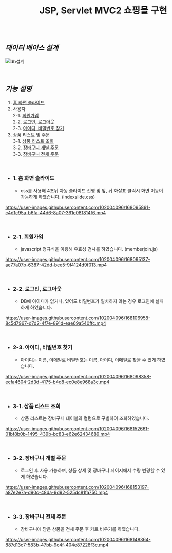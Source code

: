 <div align = right>

# JSP, Servlet MVC2 쇼핑몰 구현
</div>
<br></br>

## *데이터 베이스 설계*

![db설계](https://user-images.githubusercontent.com/102004096/168110788-e453bd47-2a0c-4efd-b6d4-48541f099429.PNG)

<br>

## *기능 설명*

1. [홈 화면 슬라이드](#1-홈-화면-슬라이드) <br>
2. 사용자 <br>
  2-1. [회원가입](#2-1-회원가입) <br>
  2-2. [로그인, 로그아웃](#2-2-로그인-로그아웃) <br>
  2-3. [아이디, 비밀번호 찾기](#2-3-아이디-비밀번호-찾기) <br>
3. 상품 리스트 및 주문 <br>
  3-1. [상품 리스트 조회](#3-1-상품-리스트-조화) <br>
  3-2. [장바구니 개별 주문](#3-2-장바구니-개별-주문)<br>
  3-3. [장바구니 전체 주문](#3-3-장바구니-전체-주문) <br>

<br>

- ### 1. 홈 화면 슬라이드
  - css를 사용해 4초뒤 자동 슬라이드 진행 및 앞, 뒤 화살표 클릭시 화면 이동이 가능하게 하였습니다. (indexslide.css)

https://user-images.githubusercontent.com/102004096/168095891-c4d1c95a-b6fa-44d6-8a07-361c081814f6.mp4

<br>

- ### 2-1. 회원가입
  - javascript 정규식을 이용해 유효성 검사를 하였습니다. (memberjoin.js)

https://user-images.githubusercontent.com/102004096/168095137-ae77a07b-6387-42dd-bee5-9f4124d9f013.mp4

<br>

- ### 2-2. 로그인, 로그아웃
  - DB에 아이디가 없거나, 있어도 비밀번호가 일치하지 않는 경우 로그인에 실패하게 하였습니다.


https://user-images.githubusercontent.com/102004096/168106958-8c5d7967-d7d2-4f7e-891d-eae69a540ffc.mp4

<br>

- ### 2-3. 아이디, 비밀번호 찾기
  - 아이디는 이름, 이메일로 비밀번호는 이름, 아이디, 이메일로 찾을 수 있게 하였습니다.

https://user-images.githubusercontent.com/102004096/168098358-ecfa4604-2d3d-4175-b4d8-ec0e8e968a3c.mp4

<br>

- ### 3-1. 상품 리스트 조회
  - 상품 리스트는 장바구니 테이블의 컬럼으로 구별하여 조회하였습니다.

https://user-images.githubusercontent.com/102004096/168152661-01bf8b0b-1495-439b-bc83-e62e62434689.mp4

<br>

- ### 3-2. 장바구니 개별 주문
  - 로그인 후 사용 가능하며, 상품 상세 및 장바구니 페이지에서 수량 변경할 수 있게 하였습니다.

https://user-images.githubusercontent.com/102004096/168153197-a87e2e7a-d90c-48da-9d92-525dc81fa750.mp4

<br>

- ### 3-3. 장바구니 전체 주문
  - 장바구니에 담은 상품을 전체 주문 후 카트 비우기를 하였습니다.

https://user-images.githubusercontent.com/102004096/168148364-887d13c7-583b-47bb-9c4f-404e87228f3c.mp4


